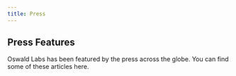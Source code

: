 ```yaml
---
title: Press
---
```


<section class="hero pb-5">
    <div class="container">
        <div class="row">
            <div class="col-md-6">
				<h1>Press Features</h1>
				<p class="intro-para">Oswald Labs has been featured by the press across the globe. You can find some of these articles here.</p>
			</div>
        </div>
    </div>
</section>